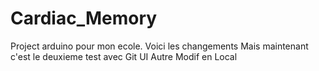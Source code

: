 # Cardiac_Memory
Project arduino pour mon ecole.
Voici les changements
Mais maintenant c'est le deuxieme test avec Git UI
Autre Modif en Local